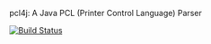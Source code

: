 pcl4j: A Java PCL (Printer Control Language) Parser

[![Build Status](https://secure.travis-ci.org/born2snipe/pcl4j.png?branch=master)](http://travis-ci.org/born2snipe/pcl4j)


